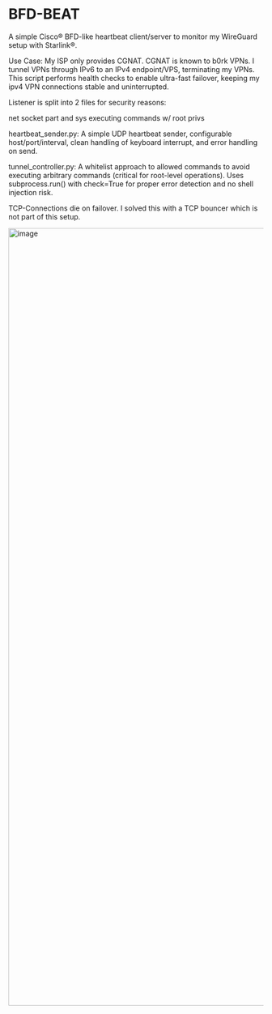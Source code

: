 # BFD-BEAT

A simple Cisco® BFD-like heartbeat client/server to monitor my WireGuard setup with Starlink®.

Use Case:
My ISP only provides CGNAT. CGNAT is known to b0rk VPNs. I tunnel VPNs through IPv6 to an IPv4 endpoint/VPS, terminating my VPNs. This script performs health checks to enable ultra-fast failover, keeping my ipv4 VPN connections stable and uninterrupted.

Listener is split into 2 files for security reasons:

net socket part and sys executing commands w/ root privs

heartbeat_sender.py: A simple UDP heartbeat sender, configurable host/port/interval, clean handling of keyboard interrupt, and error handling on send.

tunnel_controller.py: A whitelist approach to allowed commands to avoid executing arbitrary commands (critical for root-level operations). Uses subprocess.run() with check=True for proper error detection and no shell injection risk.

TCP-Connections die on failover. I solved this with a TCP bouncer which is not part of this setup.

<img width="1024" height="1536" alt="image" src="https://github.com/user-attachments/assets/301d7e2c-10d2-4fd1-8420-33bc35c0b4e8" />

